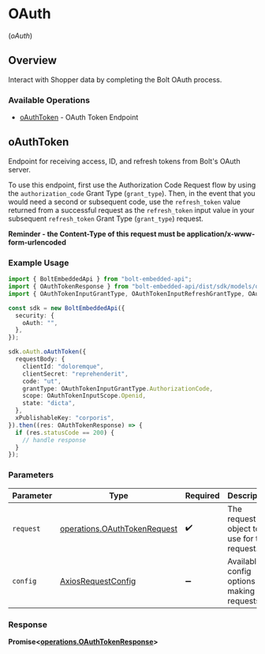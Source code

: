# OAuth
(*oAuth*)

## Overview

Interact with Shopper data by completing the Bolt OAuth process.


### Available Operations

* [oAuthToken](#oauthtoken) - OAuth Token Endpoint

## oAuthToken

Endpoint for receiving access, ID, and refresh tokens from Bolt's OAuth server. 

To use this endpoint, first use the Authorization Code Request flow by using the `authorization_code` Grant Type (`grant_type`). Then, in the event that you would need a second or subsequent code, use the `refresh_token` value returned from a successful request as the `refresh_token` input value in your subsequent `refresh_token` Grant Type (`grant_type`) request.

 **Reminder - the Content-Type of this request must be application/x-www-form-urlencoded**


### Example Usage

```typescript
import { BoltEmbeddedApi } from "bolt-embedded-api";
import { OAuthTokenResponse } from "bolt-embedded-api/dist/sdk/models/operations";
import { OAuthTokenInputGrantType, OAuthTokenInputRefreshGrantType, OAuthTokenInputScope } from "bolt-embedded-api/dist/sdk/models/shared";

const sdk = new BoltEmbeddedApi({
  security: {
    oAuth: "",
  },
});

sdk.oAuth.oAuthToken({
  requestBody: {
    clientId: "doloremque",
    clientSecret: "reprehenderit",
    code: "ut",
    grantType: OAuthTokenInputGrantType.AuthorizationCode,
    scope: OAuthTokenInputScope.Openid,
    state: "dicta",
  },
  xPublishableKey: "corporis",
}).then((res: OAuthTokenResponse) => {
  if (res.statusCode == 200) {
    // handle response
  }
});
```

### Parameters

| Parameter                                                                    | Type                                                                         | Required                                                                     | Description                                                                  |
| ---------------------------------------------------------------------------- | ---------------------------------------------------------------------------- | ---------------------------------------------------------------------------- | ---------------------------------------------------------------------------- |
| `request`                                                                    | [operations.OAuthTokenRequest](../../models/operations/oauthtokenrequest.md) | :heavy_check_mark:                                                           | The request object to use for the request.                                   |
| `config`                                                                     | [AxiosRequestConfig](https://axios-http.com/docs/req_config)                 | :heavy_minus_sign:                                                           | Available config options for making requests.                                |


### Response

**Promise<[operations.OAuthTokenResponse](../../models/operations/oauthtokenresponse.md)>**

